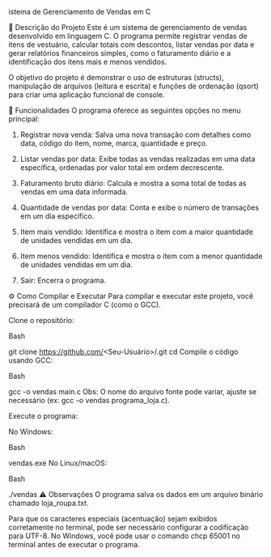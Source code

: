 istema de Gerenciamento de Vendas em C

📄 Descrição do Projeto
Este é um sistema de gerenciamento de vendas desenvolvido em linguagem C. O programa permite registrar vendas de itens de vestuário, calcular totais com descontos, listar vendas por data e gerar relatórios financeiros simples, como o faturamento diário e a identificação dos itens mais e menos vendidos.

O objetivo do projeto é demonstrar o uso de estruturas (structs), manipulação de arquivos (leitura e escrita) e funções de ordenação (qsort) para criar uma aplicação funcional de console.

🚀 Funcionalidades
O programa oferece as seguintes opções no menu principal:

1. Registrar nova venda: Salva uma nova transação com detalhes como data, código do item, nome, marca, quantidade e preço.

2. Listar vendas por data: Exibe todas as vendas realizadas em uma data específica, ordenadas por valor total em ordem decrescente.

3. Faturamento bruto diário: Calcula e mostra a soma total de todas as vendas em uma data informada.

4. Quantidade de vendas por data: Conta e exibe o número de transações em um dia específico.

5. Item mais vendido: Identifica e mostra o item com a maior quantidade de unidades vendidas em um dia.

6. Item menos vendido: Identifica e mostra o item com a menor quantidade de unidades vendidas em um dia.

0. Sair: Encerra o programa.

⚙️ Como Compilar e Executar
Para compilar e executar este projeto, você precisará de um compilador C (como o GCC).

Clone o repositório:

Bash

git clone https://github.com/<Seu-Usuário>/<Seu-Repositorio>.git
cd <Seu-Repositorio>
Compile o código usando GCC:

Bash

gcc -o vendas main.c
Obs: O nome do arquivo fonte pode variar, ajuste se necessário (ex: gcc -o vendas programa_loja.c).

Execute o programa:

No Windows:

Bash

vendas.exe
No Linux/macOS:

Bash

./vendas
⚠️ Observações
O programa salva os dados em um arquivo binário chamado loja_roupa.txt.

Para que os caracteres especiais (acentuação) sejam exibidos corretamente no terminal, pode ser necessário configurar a codificação para UTF-8. No Windows, você pode usar o comando chcp 65001 no terminal antes de executar o programa.
